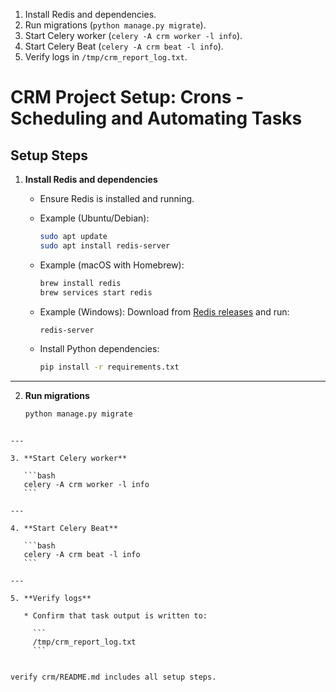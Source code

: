 1. Install Redis and dependencies.
2. Run migrations (`python manage.py migrate`).
3. Start Celery worker (`celery -A crm worker -l info`).
4. Start Celery Beat (`celery -A crm beat -l info`).
5. Verify logs in `/tmp/crm_report_log.txt`.

# CRM Project Setup: Crons - Scheduling and Automating Tasks

## Setup Steps

1. **Install Redis and dependencies**
   - Ensure Redis is installed and running.  
   - Example (Ubuntu/Debian):
     ```bash
     sudo apt update
     sudo apt install redis-server
     ```
   - Example (macOS with Homebrew):
     ```bash
     brew install redis
     brew services start redis
     ```
   - Example (Windows):
     Download from [Redis releases](https://github.com/microsoftarchive/redis/releases) and run:
     ```bash
     redis-server
     ```

   - Install Python dependencies:
     ```bash
     pip install -r requirements.txt
     ```

---

2. **Run migrations**
   ```bash
   python manage.py migrate
````

---

3. **Start Celery worker**

   ```bash
   celery -A crm worker -l info
   ```

---

4. **Start Celery Beat**

   ```bash
   celery -A crm beat -l info
   ```

---

5. **Verify logs**

   * Confirm that task output is written to:

     ```
     /tmp/crm_report_log.txt
     ```


verify crm/README.md includes all setup steps.

